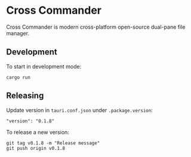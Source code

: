 # Cross Commander

Cross Commander is modern cross-platform open-source dual-pane file manager.

## Development

To start in development mode:

~~~shell
cargo run
~~~

## Releasing

Update version in `tauri.conf.json` under `.package.version`:

~~~text
"version": "0.1.8"
~~~

To release a new version:

~~~shell
git tag v0.1.8 -m "Release message"
git push origin v0.1.8
~~~
